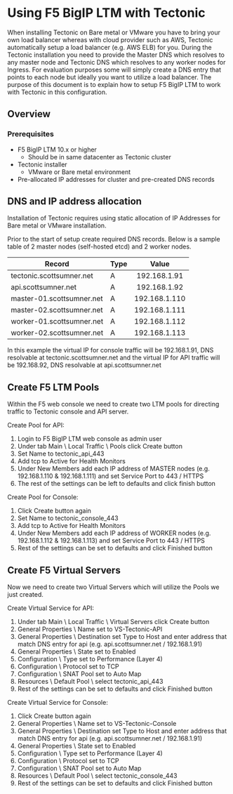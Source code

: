 # Using F5 BigIP LTM with Tectonic

When installing Tectonic on Bare metal or VMware you have to bring your own load balancer whereas with cloud provider such as AWS, Tectonic automatically setup a load balancer (e.g. AWS ELB) for you. During the Tectonic installation you need to provide the Master DNS which resolves to any master node and Tectonic DNS which resolves to any worker nodes for Ingress. For evaluation purposes some will simply create a DNS entry that points to each node but ideally you want to utilize a load balancer. The purpose of this document is to explain how to setup F5 BigIP LTM to work with Tectonic in this configuration.

## Overview

### Prerequisites

- F5 BigIP LTM 10.x or higher
  - Should be in same datacenter as Tectonic cluster
- Tectonic installer
  - VMware or Bare metal environment
- Pre-allocated IP addresses for cluster and pre-created DNS records

## DNS and IP address allocation

Installation of Tectonic requires using static allocation of IP Addresses for Bare metal or VMware installation.

Prior to the start of setup create required DNS records. Below is a sample table of 2 master nodes (self-hosted etcd) and 2 worker nodes.

| Record | Type | Value |
|------|-------------|:-----:|
|tectonic.scottsumner.net | A | 192.168.1.91 |
|api.scottsumner.net | A | 192.168.1.92 |
|master-01.scottsumner.net | A | 192.168.1.110 |
|master-02.scottsumner.net | A | 192.168.1.111 |
|worker-01.scottsumner.net | A | 192.168.1.112 |
|worker-02.scottsumner.net | A | 192.168.1.113 |

In this example the virtual IP for console traffic will be 192.168.1.91, DNS resolvable at tectonic.scottsumner.net and the virtual IP for API traffic will be 192.168.92, DNS resolvable at api.scottsumner.net

## Create F5 LTM Pools

Within the F5 web console we need to create two LTM pools for directing traffic to Tectonic console and API server.

Create Pool for API:
1. Login to F5 BigIP LTM web console as admin user
1. Under tab Main \ Local Traffic \ Pools click Create button
1. Set Name to tectonic_api_443
1. Add tcp to Active for Health Monitors
1. Under New Members add each IP address of MASTER nodes (e.g. 192.168.1.110 & 192.168.1.111) and set Service Port to 443 / HTTPS
1. The rest of the settings can be left to defaults and click finish button

Create Pool for Console:
1. Click Create button again
1. Set Name to tectonic_console_443
1. Add tcp to Active for Health Monitors
1. Under New Members add each IP address of WORKER nodes (e.g. 192.168.1.112 & 192.168.1.113) and set Service Port to 443 / HTTPS
1. Rest of the settings can be set to defaults and click Finished button

## Create F5 Virtual Servers 

Now we need to create two Virtual Servers which will utilize the Pools we just created.

Create Virtual Service for API:
1. Under tab Main \ Local Traffic \ Virtual Servers click Create button
1. General Properties \ Name set to VS-Tectonic-API
1. General Properties \ Destination set Type to Host and enter address that match DNS entry for api (e.g. api.scottsumner.net / 192.168.1.91)
1. General Properties \ State set to Enabled
1. Configuration \ Type set to Performance (Layer 4)
1. Configuration \ Protocol set to TCP
1. Configuration \ SNAT Pool set to Auto Map
1. Resources \ Default Pool \ select tectonic_api_443
1. Rest of the settings can be set to defaults and click Finished button

Create Virtual Service for Console:
1. Click Create button again
1. General Properties \ Name set to VS-Tectonic-Console
1. General Properties \ Destination set Type to Host and enter address that match DNS entry for api (e.g. api.scottsumner.net / 192.168.1.91)
1. General Properties \ State set to Enabled
1. Configuration \ Type set to Performance (Layer 4)
1. Configuration \ Protocol set to TCP
1. Configuration \ SNAT Pool set to Auto Map
1. Resources \ Default Pool \ select tectonic_console_443
1. Rest of the settings can be set to defaults and click Finished button

